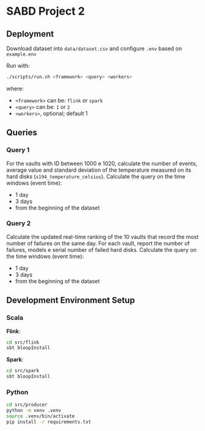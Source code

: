# SABD Project 2

## Deployment

Download dataset into `data/dataset.csv` and configure `.env` based on
`example.env`

Run with:

```bash
./scripts/run.sh <framework> <query> <workers>
```

where:

- `<framework>` can be: `flink` or `spark`
- `<query>` can be: `1` or `2`
- `<workers>`, optional; default 1

## Queries

### Query 1

For the vaults with ID between 1000 e 1020, calculate the number of events,
average value and standard deviation of the temperature measured on its hard
disks (`s194_temperature_celsius`). Calculate the query on the time windows
(event time):

- 1 day
- 3 days
- from the beginning of the dataset

### Query 2

Calculate the updated real-time ranking of the 10 vaults that record the most
number of failures on the same day. For each vault, report the number of
failures, models e serial number of failed hard disks. Calculate the query on
the time windows (event time):

- 1 day
- 3 days
- from the beginning of the dataset

## Development Environment Setup

### Scala

**Flink**:

```bash
cd src/flink
sbt bloopInstall
```

**Spark**:

```bash
cd src/spark
sbt bloopInstall
```

### Python

```bash
cd src/producer
python -m venv .venv
source .venv/bin/activate
pip install -r requirements.txt
```
